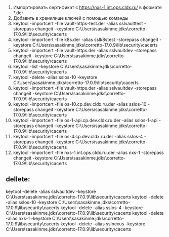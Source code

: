 1. Импортировать сертификат с https://nxs-1.int.ops.cldx.ru/ в формате *.der
2. Добавить в хранилище ключей с помощью команды
3. keytool -importcert -file vault-https-test.der -alias sslvaulttest -storepass changeit -keystore C:\Users\sasakinme\.jdks\corretto-17.0.9\lib\security\cacerts
4. keytool -importcert -file k8s.der -alias sslk8stest -storepass changeit -keystore C:\Users\sasakinme\.jdks\corretto-17.0.9\lib\security\cacerts
5. keytool -importcert -file vault-https.der -alias sslvaultdev -storepass changeit -keystore C:\Users\sasakinme\.jdks\corretto-17.0.9\lib\security\cacerts
6. keytool -list -keystore C:\Users\sasakinme\.jdks\corretto-17.0.9\lib\security\cacerts
7. keytool -delete -alias sslos-10 -keystore C:\Users\sasakinme\.jdks\corretto-17.0.9\lib\security\cacerts
8. keytool -importcert -file vault-https.der -alias sslvaultdev -storepass changeit -keystore C:\Users\sasakinme\.jdks\corretto-17.0.9\lib\security\cacerts
8. keytool -importcert -file os-10.cp.dev.cldx.ru.der -alias sslos-10 -storepass changeit -keystore C:\Users\sasakinme\.jdks\corretto-17.0.9\lib\security\cacerts
9. keytool -importcert -file os-1-api.cp.dev.cldx.ru.der -alias sslos-1-api -storepass changeit -keystore C:\Users\sasakinme\.jdks\corretto-17.0.9\lib\security\cacerts
10. keytool -importcert -file os-4.cp.dev.cldx.ru.der -alias sslos-4 -storepass changeit -keystore C:\Users\sasakinme\.jdks\corretto-17.0.9\lib\security\cacerts
11. keytool -importcert -file nxs-1.int.ops.cldx.ru.der -alias nxs-1 -storepass changeit -keystore C:\Users\sasakinme\.jdks\corretto-17.0.9\lib\security\cacerts


## dellete:
keytool -delete -alias sslvaultdev -keystore C:\Users\sasakinme\.jdks\corretto-17.0.9\lib\security\cacerts
keytool -delete -alias sslos-10 -keystore C:\Users\sasakinme\.jdks\corretto-17.0.9\lib\security\cacerts
keytool -delete -alias sslos-4 -keystore C:\Users\sasakinme\.jdks\corretto-17.0.9\lib\security\cacerts
keytool -delete -alias nxs-1 -keystore C:\Users\sasakinme\.jdks\corretto-17.0.9\lib\security\cacerts
keytool -delete -alias sslnexus -keystore C:\Users\sasakinme\.jdks\corretto-17.0.9\lib\security\cacerts